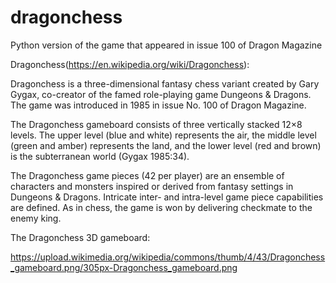 # dragonchess
Python version of the game that appeared in issue 100 of Dragon Magazine

Dragonchess(https://en.wikipedia.org/wiki/Dragonchess):

Dragonchess is a three-dimensional fantasy chess variant created by Gary Gygax, co-creator of the famed role-playing game Dungeons & Dragons. The game was introduced in 1985 in issue No. 100 of Dragon Magazine.

The Dragonchess gameboard consists of three vertically stacked 12×8 levels. The upper level (blue and white) represents the air, the middle level (green and amber) represents the land, and the lower level (red and brown) is the subterranean world (Gygax 1985:34).

The Dragonchess game pieces (42 per player) are an ensemble of characters and monsters inspired or derived from fantasy settings in Dungeons & Dragons. Intricate inter- and intra-level game piece capabilities are defined. As in chess, the game is won by delivering checkmate to the enemy king.

The Dragonchess 3D gameboard:

https://upload.wikimedia.org/wikipedia/commons/thumb/4/43/Dragonchess_gameboard.png/305px-Dragonchess_gameboard.png
